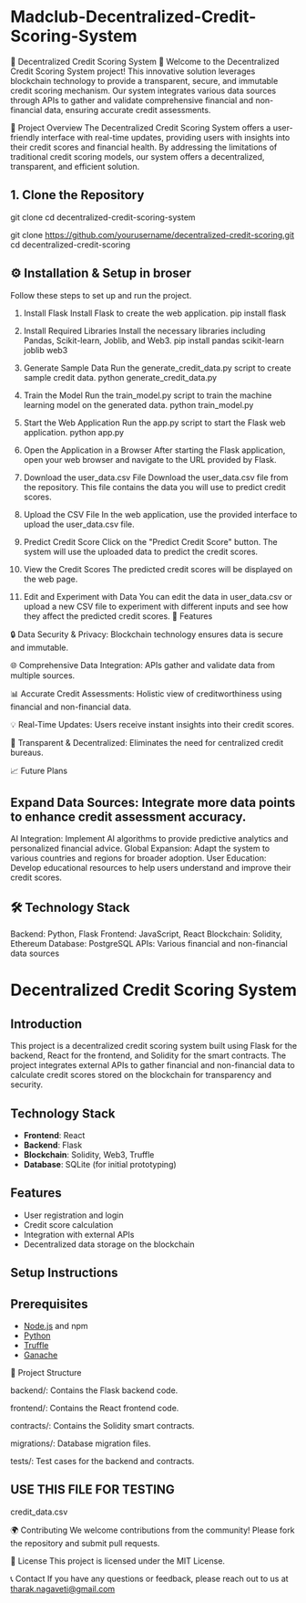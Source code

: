 # Madclub-Decentralized-Credit-Scoring-System
🌟 Decentralized Credit Scoring System 🌟
Welcome to the Decentralized Credit Scoring System project! This innovative solution leverages blockchain technology to provide a transparent, secure, and immutable credit scoring mechanism. Our system integrates various data sources through APIs to gather and validate comprehensive financial and non-financial data, ensuring accurate credit assessments.

🚀 Project Overview
The Decentralized Credit Scoring System offers a user-friendly interface with real-time updates, providing users with insights into their credit scores and financial health. By addressing the limitations of traditional credit scoring models, our system offers a decentralized, transparent, and efficient solution.

## 1. Clone the Repository

git clone <repository-url>
cd decentralized-credit-scoring-system

git clone https://github.com/yourusername/decentralized-credit-scoring.git
cd decentralized-credit-scoring


## ⚙️ Installation & Setup in broser

Follow these steps to set up and run the project.

1. Install Flask
Install Flask to create the web application.
pip install flask

2. Install Required Libraries
Install the necessary libraries including Pandas, Scikit-learn, Joblib, and Web3.
pip install pandas scikit-learn joblib web3

4. Generate Sample Data
Run the generate_credit_data.py script to create sample credit data.
python generate_credit_data.py

4. Train the Model
Run the train_model.py script to train the machine learning model on the generated data.
python train_model.py

6. Start the Web Application
Run the app.py script to start the Flask web application.
python app.py

6. Open the Application in a Browser
After starting the Flask application, open your web browser and navigate to the URL provided by Flask.

7. Download the user_data.csv File
Download the user_data.csv file from the repository. This file contains the data you will use to predict credit scores.

8. Upload the CSV File
In the web application, use the provided interface to upload the user_data.csv file.

9. Predict Credit Score
Click on the "Predict Credit Score" button. The system will use the uploaded data to predict the credit scores.

10. View the Credit Scores
The predicted credit scores will be displayed on the web page.

11. Edit and Experiment with Data
You can edit the data in user_data.csv or upload a new CSV file to experiment with different inputs and see how they affect the predicted credit scores.
📝 Features

🔒 Data Security & Privacy: Blockchain technology ensures data is secure and immutable.

🌐 Comprehensive Data Integration: APIs gather and validate data from multiple sources.

📊 Accurate Credit Assessments: Holistic view of creditworthiness using financial and non-financial data.

💡 Real-Time Updates: Users receive instant insights into their credit scores.

🔗 Transparent & Decentralized: Eliminates the need for centralized credit bureaus.

📈 Future Plans


## Expand Data Sources: Integrate more data points to enhance credit assessment accuracy.
AI Integration: Implement AI algorithms to provide predictive analytics and personalized financial advice.
Global Expansion: Adapt the system to various countries and regions for broader adoption.
User Education: Develop educational resources to help users understand and improve their credit scores.

## 🛠️ Technology Stack
Backend: Python, Flask
Frontend: JavaScript, React
Blockchain: Solidity, Ethereum
Database: PostgreSQL
APIs: Various financial and non-financial data sources

# Decentralized Credit Scoring System

## Introduction
This project is a decentralized credit scoring system built using Flask for the backend, React for the frontend, and Solidity for the smart contracts. The project integrates external APIs to gather financial and non-financial data to calculate credit scores stored on the blockchain for transparency and security.

## Technology Stack
- **Frontend**: React
- **Backend**: Flask
- **Blockchain**: Solidity, Web3, Truffle
- **Database**: SQLite (for initial prototyping)

## Features
- User registration and login
- Credit score calculation
- Integration with external APIs
- Decentralized data storage on the blockchain

## Setup Instructions

## Prerequisites
- [Node.js](https://nodejs.org/) and npm
- [Python](https://www.python.org/)
- [Truffle](https://www.trufflesuite.com/truffle)
- [Ganache](https://www.trufflesuite.com/ganache)

📂 Project Structure

backend/: Contains the Flask backend code.

frontend/: Contains the React frontend code.

contracts/: Contains the Solidity smart contracts.

migrations/: Database migration files.

tests/: Test cases for the backend and contracts.

## USE THIS FILE FOR TESTING 

credit_data.csv

🌍 Contributing
We welcome contributions from the community! Please fork the repository and submit pull requests.

📝 License
This project is licensed under the MIT License.

📞 Contact
If you have any questions or feedback, please reach out to us at tharak.nagaveti@gmail.com


